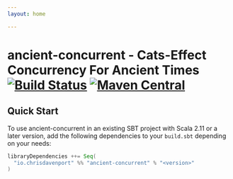 ```yaml
---
layout: home

---
```


# ancient-concurrent - Cats-Effect Concurrency For Ancient Times [![Build Status](https://travis-ci.com/ChristopherDavenport/ancient-concurrent.svg?branch=master)](https://travis-ci.com/ChristopherDavenport/ancient-concurrent) [![Maven Central](https://maven-badges.herokuapp.com/maven-central/io.chrisdavenport/ancient-concurrent_2.12/badge.svg)](https://maven-badges.herokuapp.com/maven-central/io.chrisdavenport/ancient-concurrent_2.12)

## Quick Start

To use ancient-concurrent in an existing SBT project with Scala 2.11 or a later version, add the following dependencies to your
`build.sbt` depending on your needs:

```scala
libraryDependencies ++= Seq(
  "io.chrisdavenport" %% "ancient-concurrent" % "<version>"
)
```